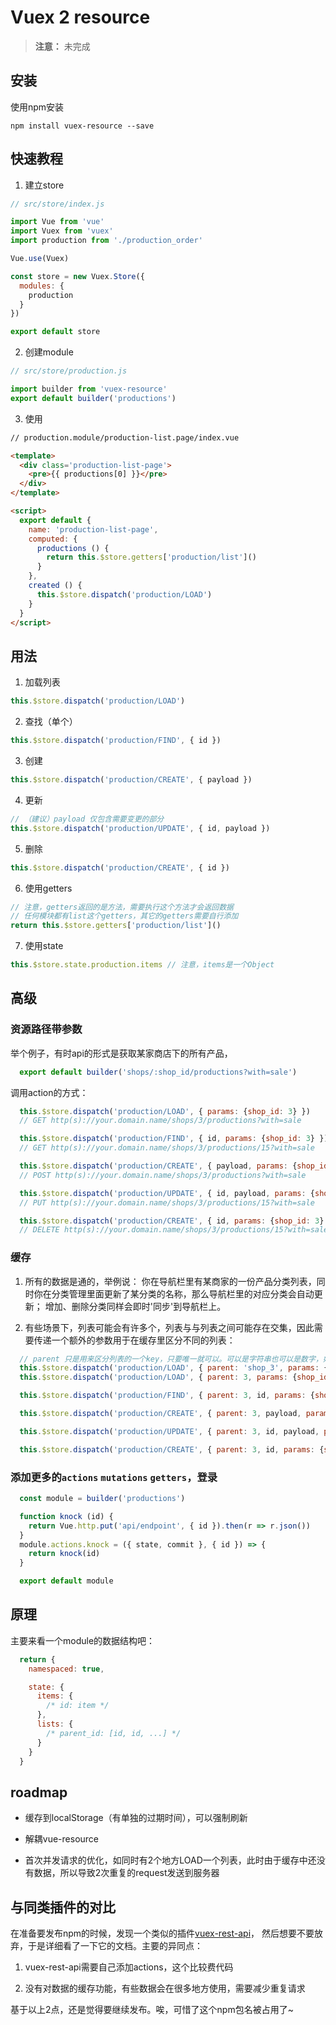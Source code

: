 
# Vuex 2 resource

> **注意：** 未完成



## 安装

使用npm安装
```shell
npm install vuex-resource --save
```


## 快速教程

1. 建立store

  ```js
  // src/store/index.js

  import Vue from 'vue'
  import Vuex from 'vuex'
  import production from './production_order'
  
  Vue.use(Vuex)
  
  const store = new Vuex.Store({
    modules: {
      production
    }
  })
  
  export default store
  ```

2. 创建module

  ```js
  // src/store/production.js

  import builder from 'vuex-resource'
  export default builder('productions')
  ```
  
3. 使用

  ```html
  // production.module/production-list.page/index.vue

  <template>
    <div class='production-list-page'>
      <pre>{{ productions[0] }}</pre>
    </div>
  </template>

  <script>
    export default {
      name: 'production-list-page',
      computed: {
        productions () {
          return this.$store.getters['production/list']()
        }
      },
      created () {
        this.$store.dispatch('production/LOAD')
      }
    }
  </script>
  ```

## 用法

1. 加载列表

  ```js
  this.$store.dispatch('production/LOAD')
  ```

2. 查找（单个）

  ```js
  this.$store.dispatch('production/FIND', { id })
  ```

3. 创建

  ```js
  this.$store.dispatch('production/CREATE', { payload })
  ```

4. 更新

  ```js
  // （建议）payload 仅包含需要变更的部分
  this.$store.dispatch('production/UPDATE', { id, payload })
  ```

5. 删除

  ```js
  this.$store.dispatch('production/CREATE', { id })
  ```

6. 使用getters

  ```js
  // 注意，getters返回的是方法，需要执行这个方法才会返回数据
  // 任何模块都有list这个getters，其它的getters需要自行添加
  return this.$store.getters['production/list']()
  ```

7. 使用state

  ```js
  this.$store.state.production.items // 注意，items是一个Object
  ```

## 高级

### 资源路径带参数

举个例子，有时api的形式是获取某家商店下的所有产品，
```js
  export default builder('shops/:shop_id/productions?with=sale')
```

调用action的方式：
```js
  this.$store.dispatch('production/LOAD', { params: {shop_id: 3} })
  // GET http(s)://your.domain.name/shops/3/productions?with=sale

  this.$store.dispatch('production/FIND', { id, params: {shop_id: 3} })
  // GET http(s)://your.domain.name/shops/3/productions/15?with=sale

  this.$store.dispatch('production/CREATE', { payload, params: {shop_id: 3} })
  // POST http(s)://your.domain.name/shops/3/productions?with=sale

  this.$store.dispatch('production/UPDATE', { id, payload, params: {shop_id: 3} })
  // PUT http(s)://your.domain.name/shops/3/productions/15?with=sale

  this.$store.dispatch('production/CREATE', { id, params: {shop_id: 3} })
  // DELETE http(s)://your.domain.name/shops/3/productions/15?with=sale
```

### 缓存

1. 所有的数据是通的，举例说：
   你在导航栏里有某商家的一份产品分类列表，同时你在分类管理里面更新了某分类的名称，那么导航栏里的对应分类会自动更新；
   增加、删除分类同样会即时'同步'到导航栏上。

2. 有些场景下，列表可能会有许多个，列表与与列表之间可能存在交集，因此需要传递一个额外的参数用于在缓存里区分不同的列表：

```js
  // parent 只是用来区分列表的一个key，只要唯一就可以。可以是字符串也可以是数字，如
  this.$store.dispatch('production/LOAD', { parent: 'shop_3', params: {shop_id: 3} })
  this.$store.dispatch('production/LOAD', { parent: 3, params: {shop_id: 3} })

  this.$store.dispatch('production/FIND', { parent: 3, id, params: {shop_id: 3} })

  this.$store.dispatch('production/CREATE', { parent: 3, payload, params: {shop_id: 3} })

  this.$store.dispatch('production/UPDATE', { parent: 3, id, payload, params: {shop_id: 3} })

  this.$store.dispatch('production/CREATE', { parent: 3, id, params: {shop_id: 3} })
```


### 添加更多的`actions` `mutations` `getters`，登录
```js
  const module = builder('productions')

  function knock (id) {
    return Vue.http.put('api/endpoint', { id }).then(r => r.json())
  }
  module.actions.knock = ({ state, commit }, { id }) => {
    return knock(id)
  }

  export default module
```

## 原理
主要来看一个module的数据结构吧：
```js
  return {
    namespaced: true,

    state: {
      items: {
        /* id: item */
      },
      lists: {
        /* parent_id: [id, id, ...] */
      }
    }
  }
```

## roadmap

- 缓存到localStorage（有单独的过期时间），可以强制刷新

- 解耦vue-resource

- 首次并发请求的优化，如同时有2个地方LOAD一个列表，此时由于缓存中还没有数据，所以导致2次重复的request发送到服务器




## 与同类插件的对比

在准备要发布npm的时候，发现一个类似的插件[vuex-rest-api](https://www.npmjs.com/package/vuex-rest-api)，
然后想要不要放弃，于是详细看了一下它的文档。主要的异同点：

1. vuex-rest-api需要自己添加actions，这个比较费代码

2. 没有对数据的缓存功能，有些数据会在很多地方使用，需要减少重复请求

基于以上2点，还是觉得要继续发布。唉，可惜了这个npm包名被占用了~


